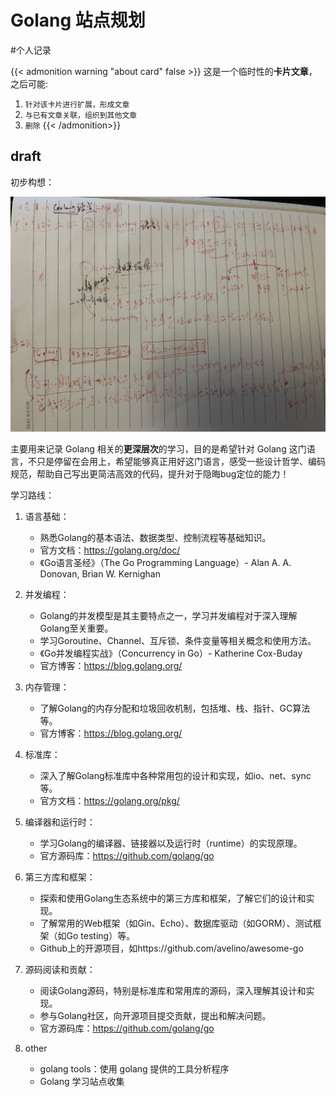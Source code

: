 # Golang 站点规划

<!--more-->
#个人记录

{{< admonition warning "about card" false >}}
这是一个临时性的**卡片文章**，之后可能:
1. `针对该卡片进行扩展，形成文章`
2. `与已有文章关联，组织到其他文章`
3. `删除`
{{< /admonition>}}


## draft

初步构想：

![图 1](images/posts/20230529-011928360.png)  

主要用来记录 Golang 相关的**更深层次**的学习，目的是希望针对 Golang 这门语言，不只是停留在会用上，希望能够真正用好这门语言，感受一些设计哲学、编码规范，帮助自己写出更简洁高效的代码，提升对于隐晦bug定位的能力！

学习路线：

1. 语言基础：
   - 熟悉Golang的基本语法、数据类型、控制流程等基础知识。
   - 官方文档：https://golang.org/doc/
   - 《Go语言圣经》（The Go Programming Language）- Alan A. A. Donovan, Brian W. Kernighan

2. 并发编程：
   - Golang的并发模型是其主要特点之一，学习并发编程对于深入理解Golang至关重要。
   - 学习Goroutine、Channel、互斥锁、条件变量等相关概念和使用方法。
   - 《Go并发编程实战》（Concurrency in Go）- Katherine Cox-Buday
   - 官方博客：https://blog.golang.org/

3. 内存管理：
   - 了解Golang的内存分配和垃圾回收机制，包括堆、栈、指针、GC算法等。
   - 官方博客：https://blog.golang.org/

4. 标准库：
   - 深入了解Golang标准库中各种常用包的设计和实现，如io、net、sync等。
   - 官方文档：https://golang.org/pkg/

5. 编译器和运行时：
   - 学习Golang的编译器、链接器以及运行时（runtime）的实现原理。
   - 官方源码库：https://github.com/golang/go

6. 第三方库和框架：
   - 探索和使用Golang生态系统中的第三方库和框架，了解它们的设计和实现。
   - 了解常用的Web框架（如Gin、Echo）、数据库驱动（如GORM）、测试框架（如Go testing）等。
   - Github上的开源项目，如https://github.com/avelino/awesome-go

7. 源码阅读和贡献：
   - 阅读Golang源码，特别是标准库和常用库的源码，深入理解其设计和实现。
   - 参与Golang社区，向开源项目提交贡献，提出和解决问题。
   - 官方源码库：https://github.com/golang/go

8. other
   - golang tools：使用 golang 提供的工具分析程序
   - Golang 学习站点收集
